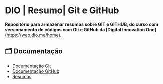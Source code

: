 
# **DIO | Resumo| Git e GitHub**

**Repositório para armazenar resumos sobre GIT e GITHUB, do curso com versionamento de códigos com Git e GitHub da [Digital Innovation One]**(https://web.dio.me/home).

## 🗂 Documentação
- [Documentação Git](https://git-scm.com/doc)
- [Documentação GitHub](https://docs.github.com/)
- [Resumos](https://academiapme-my.sharepoint.com/:p:/g/personal/renato_dio_me/EYjkgVZuUv5HsVgJUEPv1_oB_QWs8MFBY_PBQ2UAtLqucg?rtime=ArHNxhS73Eg)
